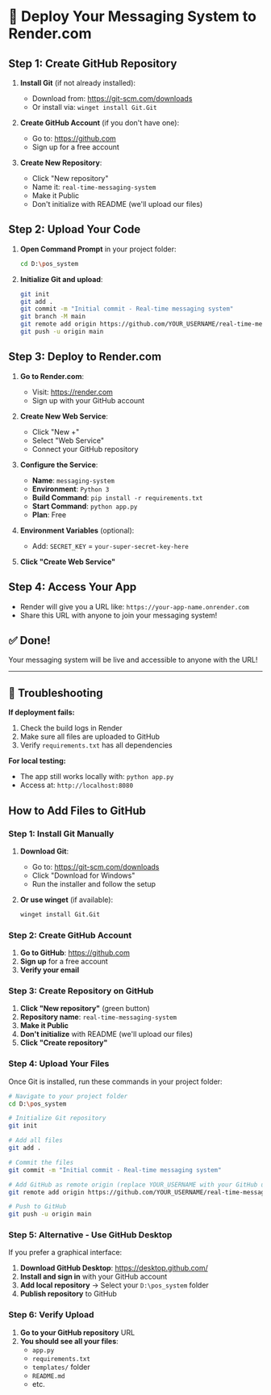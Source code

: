 # 🚀 Deploy Your Messaging System to Render.com

## Step 1: Create GitHub Repository

1. **Install Git** (if not already installed):
   - Download from: https://git-scm.com/downloads
   - Or install via: `winget install Git.Git`

2. **Create GitHub Account** (if you don't have one):
   - Go to: https://github.com
   - Sign up for a free account

3. **Create New Repository**:
   - Click "New repository"
   - Name it: `real-time-messaging-system`
   - Make it Public
   - Don't initialize with README (we'll upload our files)

## Step 2: Upload Your Code

1. **Open Command Prompt** in your project folder:
   ```bash
   cd D:\pos_system
   ```

2. **Initialize Git and upload**:
   ```bash
   git init
   git add .
   git commit -m "Initial commit - Real-time messaging system"
   git branch -M main
   git remote add origin https://github.com/YOUR_USERNAME/real-time-messaging-system.git
   git push -u origin main
   ```

## Step 3: Deploy to Render.com

1. **Go to Render.com**:
   - Visit: https://render.com
   - Sign up with your GitHub account

2. **Create New Web Service**:
   - Click "New +"
   - Select "Web Service"
   - Connect your GitHub repository

3. **Configure the Service**:
   - **Name**: `messaging-system`
   - **Environment**: `Python 3`
   - **Build Command**: `pip install -r requirements.txt`
   - **Start Command**: `python app.py`
   - **Plan**: Free

4. **Environment Variables** (optional):
   - Add: `SECRET_KEY` = `your-super-secret-key-here`

5. **Click "Create Web Service"**

## Step 4: Access Your App

- Render will give you a URL like: `https://your-app-name.onrender.com`
- Share this URL with anyone to join your messaging system!

## ✅ Done!

Your messaging system will be live and accessible to anyone with the URL!

---

## 🔧 Troubleshooting

**If deployment fails:**
1. Check the build logs in Render
2. Make sure all files are uploaded to GitHub
3. Verify `requirements.txt` has all dependencies

**For local testing:**
- The app still works locally with: `python app.py`
- Access at: `http://localhost:8080` 

##  **How to Add Files to GitHub**

### **Step 1: Install Git Manually**

1. **Download Git**:
   - Go to: https://git-scm.com/downloads
   - Click "Download for Windows"
   - Run the installer and follow the setup

2. **Or use winget** (if available):
   ```bash
   winget install Git.Git
   ```

### **Step 2: Create GitHub Account**

1. **Go to GitHub**: https://github.com
2. **Sign up** for a free account
3. **Verify your email**

### **Step 3: Create Repository on GitHub**

1. **Click "New repository"** (green button)
2. **Repository name**: `real-time-messaging-system`
3. **Make it Public**
4. **Don't initialize** with README (we'll upload our files)
5. **Click "Create repository"**

### **Step 4: Upload Your Files**

Once Git is installed, run these commands in your project folder:

```bash
# Navigate to your project folder
cd D:\pos_system

# Initialize Git repository
git init

# Add all files
git add .

# Commit the files
git commit -m "Initial commit - Real-time messaging system"

# Add GitHub as remote origin (replace YOUR_USERNAME with your GitHub username)
git remote add origin https://github.com/YOUR_USERNAME/real-time-messaging-system.git

# Push to GitHub
git push -u origin main
```

### **Step 5: Alternative - Use GitHub Desktop**

If you prefer a graphical interface:

1. **Download GitHub Desktop**: https://desktop.github.com/
2. **Install and sign in** with your GitHub account
3. **Add local repository** → Select your `D:\pos_system` folder
4. **Publish repository** to GitHub

### **Step 6: Verify Upload**

1. **Go to your GitHub repository** URL
2. **You should see all your files**:
   - `app.py`
   - `requirements.txt`
   - `templates/` folder
   - `README.md`
   - etc. 